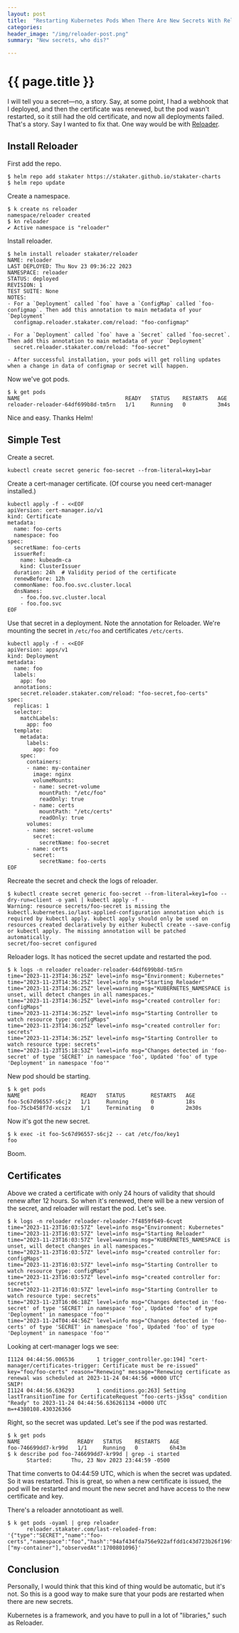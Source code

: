 ```yaml
---
layout: post
title:  "Restarting Kubernetes Pods When There Are New Secrets With Reloader"
categories:
header_image: "/img/reloader-post.png"
summary: "New secrets, who dis?"

---
```


# {{ page.title }}

I will tell you a secret—no, a story. Say, at some point, I had a webhook that I deployed, and then the certificate was renewed, but the pod wasn't restarted, so it still had the old certificate, and now all deployments failed. That's a story. Say I wanted to fix that. One way would be with [Reloader](https://github.com/stakater/Reloader).

## Install Reloader

First add the repo.

```
$ helm repo add stakater https://stakater.github.io/stakater-charts
$ helm repo update
```

Create a namespace.

```
$ k create ns reloader
namespace/reloader created
$ kn reloader 
✔ Active namespace is "reloader"
```

Install reloader.

```
$ helm install reloader stakater/reloader
NAME: reloader
LAST DEPLOYED: Thu Nov 23 09:36:22 2023
NAMESPACE: reloader
STATUS: deployed
REVISION: 1
TEST SUITE: None
NOTES:
- For a `Deployment` called `foo` have a `ConfigMap` called `foo-configmap`. Then add this annotation to main metadata of your `Deployment`
  configmap.reloader.stakater.com/reload: "foo-configmap"

- For a `Deployment` called `foo` have a `Secret` called `foo-secret`. Then add this annotation to main metadata of your `Deployment`
  secret.reloader.stakater.com/reload: "foo-secret"

- After successful installation, your pods will get rolling updates when a change in data of configmap or secret will happen.
```

Now we've got pods.

```
$ k get pods
NAME                                 READY   STATUS    RESTARTS   AGE
reloader-reloader-64df699b8d-tm5rn   1/1     Running   0          3m4s
```

Nice and easy. Thanks Helm!

## Simple Test

Create a secret.

```
kubectl create secret generic foo-secret --from-literal=key1=bar
```

Create a cert-manager certificate. (Of course you need cert-manager installed.)

```
kubectl apply -f - <<EOF
apiVersion: cert-manager.io/v1
kind: Certificate
metadata:
  name: foo-certs
  namespace: foo
spec:
  secretName: foo-certs
  issuerRef:
    name: kubeadm-ca
    kind: ClusterIssuer
  duration: 24h  # Validity period of the certificate
  renewBefore: 12h 
  commonName: foo.foo.svc.cluster.local
  dnsNames:
    - foo.foo.svc.cluster.local
    - foo.foo.svc
EOF
``` 

Use that secret in a deployment. Note the annotation for Reloader. We're mounting the secret in `/etc/foo` and certificates `/etc/certs`.

```
kubectl apply -f - <<EOF
apiVersion: apps/v1
kind: Deployment
metadata:
  name: foo
  labels:
    app: foo
  annotations:
    secret.reloader.stakater.com/reload: "foo-secret,foo-certs"
spec:
  replicas: 1
  selector:
    matchLabels:
      app: foo
  template:
    metadata:
      labels:
        app: foo
    spec:
      containers:
      - name: my-container
        image: nginx
        volumeMounts:
        - name: secret-volume
          mountPath: "/etc/foo"
          readOnly: true
        - name: certs
          mountPath: "/etc/certs"
          readOnly: true
      volumes:
      - name: secret-volume
        secret:
          secretName: foo-secret
      - name: certs
        secret:
          secretName: foo-certs
EOF
```

Recreate the secret and check the logs of reloader.

```
$ kubectl create secret generic foo-secret --from-literal=key1=foo --dry-run=client -o yaml | kubectl apply -f -
Warning: resource secrets/foo-secret is missing the kubectl.kubernetes.io/last-applied-configuration annotation which is required by kubectl apply. kubectl apply should only be used on resources created declaratively by either kubectl create --save-config or kubectl apply. The missing annotation will be patched automatically.
secret/foo-secret configured
```

Reloader logs. It has noticed the secret update and restarted the pod.

```
$ k logs -n reloader reloader-reloader-64df699b8d-tm5rn 
time="2023-11-23T14:36:25Z" level=info msg="Environment: Kubernetes"
time="2023-11-23T14:36:25Z" level=info msg="Starting Reloader"
time="2023-11-23T14:36:25Z" level=warning msg="KUBERNETES_NAMESPACE is unset, will detect changes in all namespaces."
time="2023-11-23T14:36:25Z" level=info msg="created controller for: configMaps"
time="2023-11-23T14:36:25Z" level=info msg="Starting Controller to watch resource type: configMaps"
time="2023-11-23T14:36:25Z" level=info msg="created controller for: secrets"
time="2023-11-23T14:36:25Z" level=info msg="Starting Controller to watch resource type: secrets"
time="2023-11-23T15:18:53Z" level=info msg="Changes detected in 'foo-secret' of type 'SECRET' in namespace 'foo', Updated 'foo' of type 'Deployment' in namespace 'foo'"
```

New pod should be starting.

```
$ k get pods
NAME                   READY   STATUS        RESTARTS   AGE
foo-5c67d96557-s6cj2   1/1     Running       0          18s
foo-75cb458f7d-xcszx   1/1     Terminating   0          2m30s
```

Now it's got the new secret.

```
$ k exec -it foo-5c67d96557-s6cj2 -- cat /etc/foo/key1
foo
```

Boom.

## Certificates

Above we crated a certificate with only 24 hours of validity that should renew after 12 hours. So when it's renewed, there will be a new version of the secret, and reloader will restart the pod. Let's see.

```
$ k logs -n reloader reloader-reloader-7f4859f649-6cvqt 
time="2023-11-23T16:03:57Z" level=info msg="Environment: Kubernetes"
time="2023-11-23T16:03:57Z" level=info msg="Starting Reloader"
time="2023-11-23T16:03:57Z" level=warning msg="KUBERNETES_NAMESPACE is unset, will detect changes in all namespaces."
time="2023-11-23T16:03:57Z" level=info msg="created controller for: configMaps"
time="2023-11-23T16:03:57Z" level=info msg="Starting Controller to watch resource type: configMaps"
time="2023-11-23T16:03:57Z" level=info msg="created controller for: secrets"
time="2023-11-23T16:03:57Z" level=info msg="Starting Controller to watch resource type: secrets"
time="2023-11-23T16:06:18Z" level=info msg="Changes detected in 'foo-secret' of type 'SECRET' in namespace 'foo', Updated 'foo' of type 'Deployment' in namespace 'foo'"
time="2023-11-24T04:44:56Z" level=info msg="Changes detected in 'foo-certs' of type 'SECRET' in namespace 'foo', Updated 'foo' of type 'Deployment' in namespace 'foo'"
```

Looking at cert-manager logs we see:
  
```
I1124 04:44:56.006536       1 trigger_controller.go:194] "cert-manager/certificates-trigger: Certificate must be re-issued" key="foo/foo-certs" reason="Renewing" message="Renewing certificate as renewal was scheduled at 2023-11-24 04:44:56 +0000 UTC"
SNIP!
I1124 04:44:56.636293       1 conditions.go:263] Setting lastTransitionTime for CertificateRequest "foo-certs-jk5sq" condition "Ready" to 2023-11-24 04:44:56.636261134 +0000 UTC m=+4380108.430326366
```

Right, so the secret was updated. Let's see if the pod was restarted.

```
$ k get pods
NAME                  READY   STATUS    RESTARTS   AGE
foo-746699dd7-kr99d   1/1     Running   0          6h43m
$ k describe pod foo-746699dd7-kr99d | grep -i started
      Started:      Thu, 23 Nov 2023 23:44:59 -0500
```

That time converts to 04:44:59 UTC, which is when the secret was updated. So it was restarted. This is great, so when a new certificate is issued, the pod will be restarted and mount the new secret and have access to the new certificate and key.

There's a reloader annototioant as well.

```
$ k get pods -oyaml | grep reloader
      reloader.stakater.com/last-reloaded-from: '{"type":"SECRET","name":"foo-certs","namespace":"foo","hash":"94af434fda756e922affdd1c43d723b26f196f3e","containerRefs":["my-container"],"observedAt":1700801096}'
```

## Conclusion

Personally, I would think that this kind of thing would be automatic, but it's not. So this is a good way to make sure that your pods are restarted when there are new secrets.

Kubernetes is a framework, and you have to pull in a lot of "libraries," such as Reloader.
